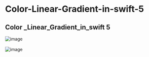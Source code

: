 # Color-Linear-Gradient-in-swift-5
## Color _Linear_Gradient_in_swift 5
![image](https://github.com/Experimenters1/Color-Linear-Gradient-in-swift-5/assets/64000769/df3b899d-4a7a-4c53-8428-fee64928dcf6)<br><br>
![image](https://github.com/Experimenters1/Color-Linear-Gradient-in-swift-5/assets/64000769/bed7d5d7-ba55-42a7-8d68-a36d7d79fc8c)<br><br>

